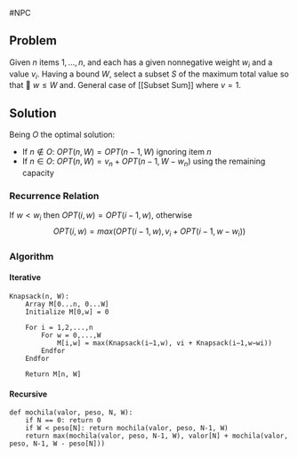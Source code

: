 #NPC
## Problem
Given $n$ items ${1, . . . , n}$, and each has a given nonnegative weight $w_i$ and a value $v_i$. Having a bound $W$, select a subset $S$ of the maximum total value so that  $w ≤ W$ and.
General case of [[Subset Sum]] where $v=1$.
## Solution
Being $O$ the optimal solution:
- If $n \notin O$: $OPT(n, W) = OPT(n − 1, W)$ ignoring item $n$
- If $n∈O$: $OPT(n,W)=v_n+OPT(n−1,W−w_n)$ using the remaining capacity
### Recurrence Relation
If $w < w_i$ then $OPT(i, w) = OPT(i − 1, w)$, otherwise $$OPT(i,w)=max(OPT(i−1,w),v_i+OPT(i−1,w−w_i))$$
### Algorithm
#### Iterative
```
Knapsack(n, W):
	Array M[0...n, 0...W]  
	Initialize M[0,w] = 0
	
	For i = 1,2,...,n
		For w = 0,...,W
			M[i,w] = max(Knapsack(i−1,w), vi + Knapsack(i−1,w−wi))
	    Endfor
	Endfor
	
	Return M[n, W]
```
#### Recursive
```
def mochila(valor, peso, N, W): 
	if N == 0: return 0
	if W < peso[N]: return mochila(valor, peso, N-1, W)
	return max(mochila(valor, peso, N-1, W), valor[N] + mochila(valor, peso, N-1, W - peso[N]))
```